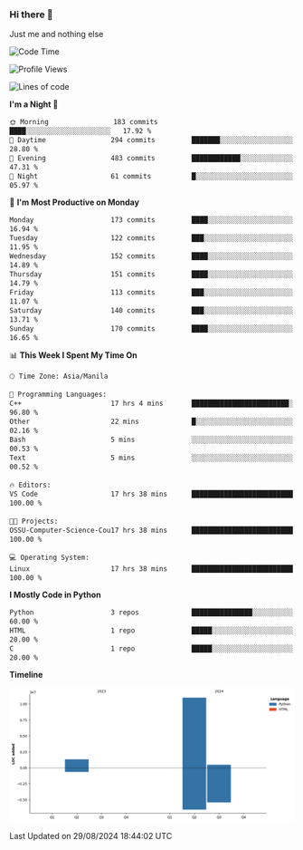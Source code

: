 ### Hi there 👋

Just me and nothing else


<!--START_SECTION:waka-->
![Code Time](http://img.shields.io/badge/Code%20Time-626%20hrs%2034%20mins-blue)

![Profile Views](http://img.shields.io/badge/Profile%20Views-0-blue)

![Lines of code](https://img.shields.io/badge/From%20Hello%20World%20I%27ve%20Written-12.7%20million%20lines%20of%20code-blue)

**I'm a Night 🦉** 

```text
🌞 Morning                183 commits         ████░░░░░░░░░░░░░░░░░░░░░   17.92 % 
🌆 Daytime                294 commits         ███████░░░░░░░░░░░░░░░░░░   28.80 % 
🌃 Evening                483 commits         ████████████░░░░░░░░░░░░░   47.31 % 
🌙 Night                  61 commits          █░░░░░░░░░░░░░░░░░░░░░░░░   05.97 % 
```
📅 **I'm Most Productive on Monday** 

```text
Monday                   173 commits         ████░░░░░░░░░░░░░░░░░░░░░   16.94 % 
Tuesday                  122 commits         ███░░░░░░░░░░░░░░░░░░░░░░   11.95 % 
Wednesday                152 commits         ████░░░░░░░░░░░░░░░░░░░░░   14.89 % 
Thursday                 151 commits         ████░░░░░░░░░░░░░░░░░░░░░   14.79 % 
Friday                   113 commits         ███░░░░░░░░░░░░░░░░░░░░░░   11.07 % 
Saturday                 140 commits         ███░░░░░░░░░░░░░░░░░░░░░░   13.71 % 
Sunday                   170 commits         ████░░░░░░░░░░░░░░░░░░░░░   16.65 % 
```


📊 **This Week I Spent My Time On** 

```text
🕑︎ Time Zone: Asia/Manila

💬 Programming Languages: 
C++                      17 hrs 4 mins       ████████████████████████░   96.80 % 
Other                    22 mins             █░░░░░░░░░░░░░░░░░░░░░░░░   02.16 % 
Bash                     5 mins              ░░░░░░░░░░░░░░░░░░░░░░░░░   00.53 % 
Text                     5 mins              ░░░░░░░░░░░░░░░░░░░░░░░░░   00.52 % 

🔥 Editors: 
VS Code                  17 hrs 38 mins      █████████████████████████   100.00 % 

🐱‍💻 Projects: 
OSSU-Computer-Science-Cou17 hrs 38 mins      █████████████████████████   100.00 % 

💻 Operating System: 
Linux                    17 hrs 38 mins      █████████████████████████   100.00 % 
```

**I Mostly Code in Python** 

```text
Python                   3 repos             ███████████████░░░░░░░░░░   60.00 % 
HTML                     1 repo              █████░░░░░░░░░░░░░░░░░░░░   20.00 % 
C                        1 repo              █████░░░░░░░░░░░░░░░░░░░░   20.00 % 
```



**Timeline**

![Lines of Code chart](https://raw.githubusercontent.com/brutist/brutist/main/assets/bar_graph.png)


 Last Updated on 29/08/2024 18:44:02 UTC
<!--END_SECTION:waka-->

